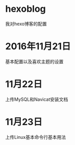 # hexoblog
我对hexo博客的配置
# 2016年11月21日
基本配置以及喜欢主题的设置
# 11月22日
上传MySQL和Navicat安装文档
# 11月23日
上传Linux基本命令行基本用法
